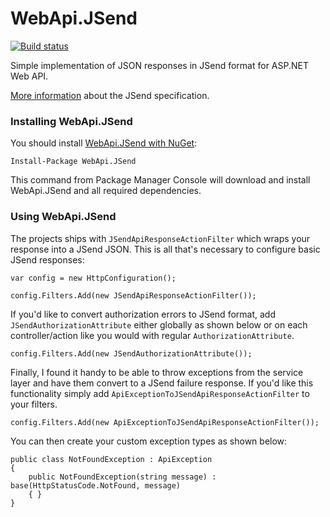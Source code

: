 WebApi.JSend
=======

[![Build status](https://ci.appveyor.com/api/projects/status/oyd8ktawb0ur9ah0?svg=true)](https://ci.appveyor.com/project/sakopov/webapi-jsend)

Simple implementation of JSON responses in JSend format for ASP.NET Web API.

[More information](https://labs.omniti.com/labs/jsend) about the JSend specification.

### Installing WebApi.JSend

You should install [WebApi.JSend with NuGet](https://www.nuget.org/packages/WebApi.JSend):

    Install-Package WebApi.JSend

This command from Package Manager Console will download and install WebApi.JSend and all required dependencies.

### Using WebApi.JSend

The projects ships with `JSendApiResponseActionFilter` which wraps your response into a JSend JSON. This is all that's necessary to configure basic JSend responses:

    var config = new HttpConfiguration();

    config.Filters.Add(new JSendApiResponseActionFilter());
    
If you'd like to convert authorization errors to JSend format, add `JSendAuthorizationAttribute` either globally as shown below or on each controller/action like you would with regular `AuthorizationAttribute`.    
    
    config.Filters.Add(new JSendAuthorizationAttribute());
    
Finally, I found it handy to be able to throw exceptions from the service layer and have them convert to a JSend failure response. If you'd like this functionality simply add `ApiExceptionToJSendApiResponseActionFilter` to your filters.
    
    config.Filters.Add(new ApiExceptionToJSendApiResponseActionFilter());

You can then create your custom exception types as shown below:

    public class NotFoundException : ApiException
    {
        public NotFoundException(string message) : base(HttpStatusCode.NotFound, message)
        { }
    }
